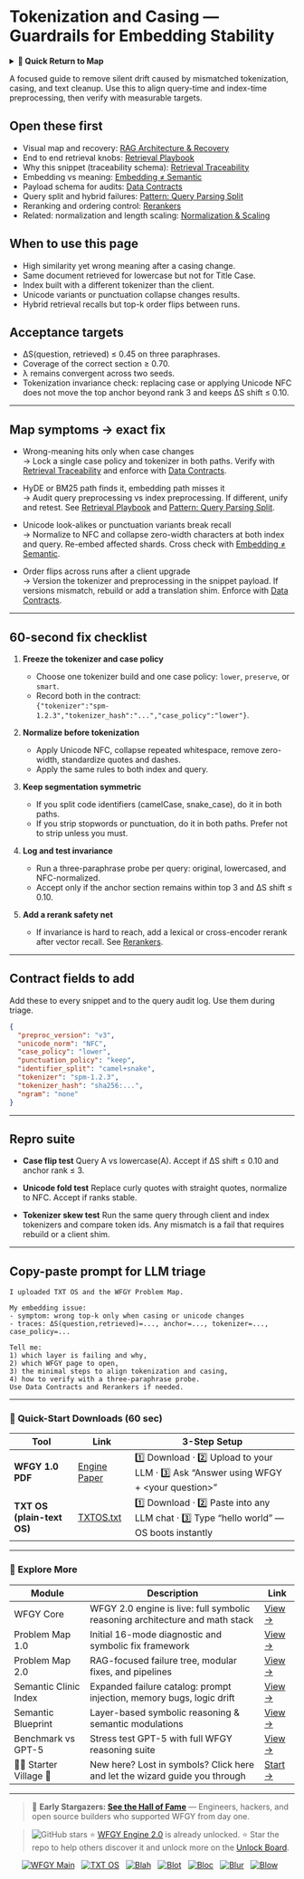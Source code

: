# Tokenization and Casing — Guardrails for Embedding Stability

<details>
  <summary><strong>🧭 Quick Return to Map</strong></summary>

<br>

  > You are in a sub-page of **Embeddings**.  
  > To reorient, go back here:  
  >
  > - [**Embeddings** — vector representations and semantic search](./README.md)  
  > - [**WFGY Global Fix Map** — main Emergency Room, 300+ structured fixes](../README.md)  
  > - [**WFGY Problem Map 1.0** — 16 reproducible failure modes](../../README.md)  
  >
  > Think of this page as a desk within a ward.  
  > If you need the full triage and all prescriptions, return to the Emergency Room lobby.
</details>


A focused guide to remove silent drift caused by mismatched tokenization, casing, and text cleanup. Use this to align query-time and index-time preprocessing, then verify with measurable targets.

## Open these first
- Visual map and recovery: [RAG Architecture & Recovery](https://github.com/onestardao/WFGY/blob/main/ProblemMap/rag-architecture-and-recovery.md)
- End to end retrieval knobs: [Retrieval Playbook](https://github.com/onestardao/WFGY/blob/main/ProblemMap/retrieval-playbook.md)
- Why this snippet (traceability schema): [Retrieval Traceability](https://github.com/onestardao/WFGY/blob/main/ProblemMap/retrieval-traceability.md)
- Embedding vs meaning: [Embedding ≠ Semantic](https://github.com/onestardao/WFGY/blob/main/ProblemMap/embedding-vs-semantic.md)
- Payload schema for audits: [Data Contracts](https://github.com/onestardao/WFGY/blob/main/ProblemMap/data-contracts.md)
- Query split and hybrid failures: [Pattern: Query Parsing Split](https://github.com/onestardao/WFGY/blob/main/ProblemMap/patterns/pattern_query_parsing_split.md)
- Reranking and ordering control: [Rerankers](https://github.com/onestardao/WFGY/blob/main/ProblemMap/rerankers.md)
- Related: normalization and length scaling: [Normalization & Scaling](https://github.com/onestardao/WFGY/blob/main/ProblemMap/GlobalFixMap/Embeddings/normalization_and_scaling.md)

## When to use this page
- High similarity yet wrong meaning after a casing change.
- Same document retrieved for lowercase but not for Title Case.
- Index built with a different tokenizer than the client.
- Unicode variants or punctuation collapse changes results.
- Hybrid retrieval recalls but top-k order flips between runs.

## Acceptance targets
- ΔS(question, retrieved) ≤ 0.45 on three paraphrases.
- Coverage of the correct section ≥ 0.70.
- λ remains convergent across two seeds.
- Tokenization invariance check: replacing case or applying Unicode NFC does not move the top anchor beyond rank 3 and keeps ΔS shift ≤ 0.10.

---

## Map symptoms → exact fix

- Wrong-meaning hits only when case changes  
  → Lock a single case policy and tokenizer in both paths. Verify with [Retrieval Traceability](https://github.com/onestardao/WFGY/blob/main/ProblemMap/retrieval-traceability.md) and enforce with [Data Contracts](https://github.com/onestardao/WFGY/blob/main/ProblemMap/data-contracts.md).

- HyDE or BM25 path finds it, embedding path misses it  
  → Audit query preprocessing vs index preprocessing. If different, unify and retest. See [Retrieval Playbook](https://github.com/onestardao/WFGY/blob/main/ProblemMap/retrieval-playbook.md) and [Pattern: Query Parsing Split](https://github.com/onestardao/WFGY/blob/main/ProblemMap/patterns/pattern_query_parsing_split.md).

- Unicode look-alikes or punctuation variants break recall  
  → Normalize to NFC and collapse zero-width characters at both index and query. Re-embed affected shards. Cross check with [Embedding ≠ Semantic](https://github.com/onestardao/WFGY/blob/main/ProblemMap/embedding-vs-semantic.md).

- Order flips across runs after a client upgrade  
  → Version the tokenizer and preprocessing in the snippet payload. If versions mismatch, rebuild or add a translation shim. Enforce with [Data Contracts](https://github.com/onestardao/WFGY/blob/main/ProblemMap/data-contracts.md).

---

## 60-second fix checklist

1) **Freeze the tokenizer and case policy**
   - Choose one tokenizer build and one case policy: `lower`, `preserve`, or `smart`.  
   - Record both in the contract:  
     `{"tokenizer":"spm-1.2.3","tokenizer_hash":"...","case_policy":"lower"}`.

2) **Normalize before tokenization**
   - Apply Unicode NFC, collapse repeated whitespace, remove zero-width, standardize quotes and dashes.  
   - Apply the same rules to both index and query.

3) **Keep segmentation symmetric**
   - If you split code identifiers (camelCase, snake_case), do it in both paths.  
   - If you strip stopwords or punctuation, do it in both paths. Prefer not to strip unless you must.

4) **Log and test invariance**
   - Run a three-paraphrase probe per query: original, lowercased, and NFC-normalized.  
   - Accept only if the anchor section remains within top 3 and ΔS shift ≤ 0.10.

5) **Add a rerank safety net**
   - If invariance is hard to reach, add a lexical or cross-encoder rerank after vector recall. See [Rerankers](https://github.com/onestardao/WFGY/blob/main/ProblemMap/rerankers.md).

---

## Contract fields to add

Add these to every snippet and to the query audit log. Use them during triage.

```json
{
  "preproc_version": "v3",
  "unicode_norm": "NFC",
  "case_policy": "lower",
  "punctuation_policy": "keep",
  "identifier_split": "camel+snake",
  "tokenizer": "spm-1.2.3",
  "tokenizer_hash": "sha256:...",
  "ngram": "none"
}
````

---

## Repro suite

* **Case flip test**
  Query A vs lowercase(A). Accept if ΔS shift ≤ 0.10 and anchor rank ≤ 3.

* **Unicode fold test**
  Replace curly quotes with straight quotes, normalize to NFC. Accept if ranks stable.

* **Tokenizer skew test**
  Run the same query through client and index tokenizers and compare token ids. Any mismatch is a fail that requires rebuild or a client shim.

---

## Copy-paste prompt for LLM triage

```
I uploaded TXT OS and the WFGY Problem Map.

My embedding issue:
- symptom: wrong top-k only when casing or unicode changes
- traces: ΔS(question,retrieved)=..., anchor=..., tokenizer=..., case_policy=...

Tell me:
1) which layer is failing and why,
2) which WFGY page to open,
3) the minimal steps to align tokenization and casing,
4) how to verify with a three-paraphrase probe.
Use Data Contracts and Rerankers if needed.
```

---

### 🔗 Quick-Start Downloads (60 sec)

| Tool                       | Link                                                                                                                                       | 3-Step Setup                                                                             |
| -------------------------- | ------------------------------------------------------------------------------------------------------------------------------------------ | ---------------------------------------------------------------------------------------- |
| **WFGY 1.0 PDF**           | [Engine Paper](https://github.com/onestardao/WFGY/blob/main/I_am_not_lizardman/WFGY_All_Principles_Return_to_One_v1.0_PSBigBig_Public.pdf) | 1️⃣ Download · 2️⃣ Upload to your LLM · 3️⃣ Ask “Answer using WFGY + \<your question>”   |
| **TXT OS (plain-text OS)** | [TXTOS.txt](https://github.com/onestardao/WFGY/blob/main/OS/TXTOS.txt)                                                                     | 1️⃣ Download · 2️⃣ Paste into any LLM chat · 3️⃣ Type “hello world” — OS boots instantly |

---

### 🧭 Explore More

| Module                   | Description                                                                  | Link                                                                                               |
| ------------------------ | ---------------------------------------------------------------------------- | -------------------------------------------------------------------------------------------------- |
| WFGY Core                | WFGY 2.0 engine is live: full symbolic reasoning architecture and math stack | [View →](https://github.com/onestardao/WFGY/tree/main/core/README.md)                              |
| Problem Map 1.0          | Initial 16-mode diagnostic and symbolic fix framework                        | [View →](https://github.com/onestardao/WFGY/tree/main/ProblemMap/README.md)                        |
| Problem Map 2.0          | RAG-focused failure tree, modular fixes, and pipelines                       | [View →](https://github.com/onestardao/WFGY/blob/main/ProblemMap/rag-architecture-and-recovery.md) |
| Semantic Clinic Index    | Expanded failure catalog: prompt injection, memory bugs, logic drift         | [View →](https://github.com/onestardao/WFGY/blob/main/ProblemMap/SemanticClinicIndex.md)           |
| Semantic Blueprint       | Layer-based symbolic reasoning & semantic modulations                        | [View →](https://github.com/onestardao/WFGY/tree/main/SemanticBlueprint/README.md)                 |
| Benchmark vs GPT-5       | Stress test GPT-5 with full WFGY reasoning suite                             | [View →](https://github.com/onestardao/WFGY/tree/main/benchmarks/benchmark-vs-gpt5/README.md)      |
| 🧙‍♂️ Starter Village 🏡 | New here? Lost in symbols? Click here and let the wizard guide you through   | [Start →](https://github.com/onestardao/WFGY/blob/main/StarterVillage/README.md)                   |

---

> 👑 **Early Stargazers: [See the Hall of Fame](https://github.com/onestardao/WFGY/tree/main/stargazers)** —
> Engineers, hackers, and open source builders who supported WFGY from day one.

> <img src="https://img.shields.io/github/stars/onestardao/WFGY?style=social" alt="GitHub stars"> ⭐ [WFGY Engine 2.0](https://github.com/onestardao/WFGY/blob/main/core/README.md) is already unlocked. ⭐ Star the repo to help others discover it and unlock more on the [Unlock Board](https://github.com/onestardao/WFGY/blob/main/STAR_UNLOCKS.md).

<div align="center">

[![WFGY Main](https://img.shields.io/badge/WFGY-Main-red?style=flat-square)](https://github.com/onestardao/WFGY)
 
[![TXT OS](https://img.shields.io/badge/TXT%20OS-Reasoning%20OS-orange?style=flat-square)](https://github.com/onestardao/WFGY/tree/main/OS)
 
[![Blah](https://img.shields.io/badge/Blah-Semantic%20Embed-yellow?style=flat-square)](https://github.com/onestardao/WFGY/tree/main/OS/BlahBlahBlah)
 
[![Blot](https://img.shields.io/badge/Blot-Persona%20Core-green?style=flat-square)](https://github.com/onestardao/WFGY/tree/main/OS/BlotBlotBlot)
 
[![Bloc](https://img.shields.io/badge/Bloc-Reasoning%20Compiler-blue?style=flat-square)](https://github.com/onestardao/WFGY/tree/main/OS/BlocBlocBloc)
 
[![Blur](https://img.shields.io/badge/Blur-Text2Image%20Engine-navy?style=flat-square)](https://github.com/onestardao/WFGY/tree/main/OS/BlurBlurBlur)
 
[![Blow](https://img.shields.io/badge/Blow-Game%20Logic-purple?style=flat-square)](https://github.com/onestardao/WFGY/tree/main/OS/BlowBlowBlow)
 

</div>

